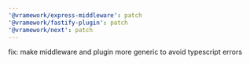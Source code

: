 ```yaml
---
'@vramework/express-middleware': patch
'@vramework/fastify-plugin': patch
'@vramework/next': patch
---
```


fix: make middleware and plugin more generic to avoid typescript errors
